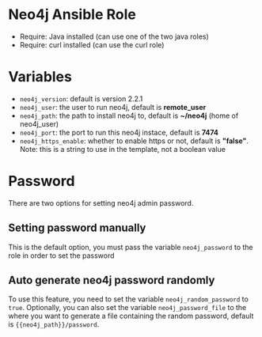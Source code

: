 # Neo4j Ansible Role

- Require: Java installed (can use one of the two java roles)
- Require: curl installed (can use the curl role)

# Variables

- `neo4j_version`: default is version 2.2.1
- `neo4j_user`: the user to run neo4j, default is **remote_user**
- `neo4j_path`: the path to install neo4j to, default is **~/neo4j** (home of neo4j_user)
- `neo4j_port`: the port to run this neo4j instace, default is **7474**
- `neo4j_https_enable`: whether to enable https or not, default is **"false"**.
Note: this is a string to use in the template, not a boolean value

# Password

There are two options for setting neo4j admin password.

## Setting password manually

This is the default option, you must pass the variable `neo4j_password` to the
role in order to set the password

## Auto generate neo4j password randomly

To use this feature, you need to set the variable `neo4j_random_password` to
`true`. Optionally, you can also set the variable `neo4j_password_file` to the
where you want to generate a file containing the random password, default is
`{{neo4j_path}}/password`.
